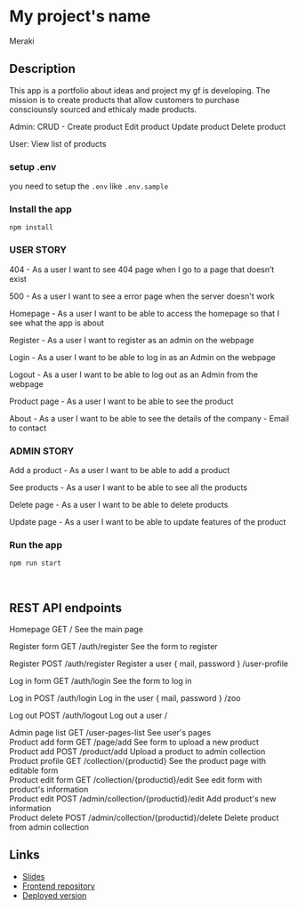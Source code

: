 # My project's name

Meraki

## Description

This app is a portfolio about ideas and project my gf is developing.
The mission is to create products that allow customers to purchase consciounsly sourced and ethicaly made products.

Admin: 
CRUD - 
Create product
Edit product
Update product
Delete product

User:
View list of products

### setup .env

you need to setup the `.env` like `.env.sample`
​

### Install the app

```
npm install
```

### USER STORY

404 - As a user I want to see 404 page when I go to a page that doesn’t exist

500 - As a user I want to see a error page when the server doesn't work

Homepage - As a user I want to be able to access the homepage so that I see what the app is about

Register - As a user I want to register as an admin on the webpage

Login - As a user I want to be able to log in as an Admin on the webpage

Logout - As a user I want to be able to log out as an Admin from the webpage

Product page - As a user I want to be able to see the product

About - As a user I want to be able to see the details of the company - Email to contact


### ADMIN STORY

Add a product - As a user I want to be able to add a product

See products - As a user I want to be able to see all the products

Delete page - As a user I want to be able to delete products

Update page - As a user I want to be able to update features of the product



### Run the app

```
npm run start
```

​

## REST API endpoints

Homepage	GET	/	See the main page		

Register form	GET	/auth/register	See the form to register		

Register	POST	/auth/register	Register a user	{ mail, password }	/user-profile

Log in form	GET	/auth/login	See the form to log in		

Log in	POST	/auth/login	Log in the user	{ mail, password }	/zoo

Log out	POST	/auth/logout	Log out a user		/

Admin page list	GET	/user-pages-list	See user's pages		
Product add form	GET	/page/add	See form to upload a new product		
Product add	POST	/product/add	Upload a product to admin collection	
Product profile	GET	/collection/{productid}	See the product page with editable form		
Product edit form	GET	/collection/{productid}/edit	See edit form with product's information		
Product edit	POST	/admin/collection/{productid}/edit	Add product's new information	
Product delete	POST	/admin/collection/{productid}/delete	Delete product from admin collection
​					
## Links

- [Slides]()
- [Frontend repository]()
- [Deployed version]()
